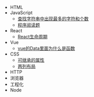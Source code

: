 - HTML
- JavaScript
  - [查找字符串中出现最多的字符和个数](JavaScript/查找字符串中出现最多的字符和个数.md)
  - [程序阅读题](JavaScript/程序阅读题.md)
- React
  - [React生命周期](React/React生命周期.md)
- Vue
  - [vue的Data里面为什么是函数](Vue/vue的Data里面为什么是函数.md)
- CSS
  - [可继承的属性](CSS/可继承的属性.md)
  - [两列布局](CSS/两列布局的实现.md)
- HTTP
- 浏览器
- 工程化
- Node